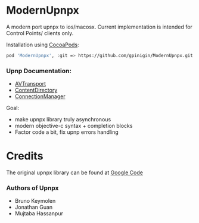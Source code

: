 ModernUpnpx
===========
A modern port upnpx to ios/macosx. Current implementation is intended for Control Points/ clients only.

Installation using [CocoaPods](http://cocoapods.org/):
``` bash
pod 'ModernUpnpx', :git => https://github.com/gpinigin/ModernUpnpx.git
```

### Upnp Documentation:
* [AVTransport](http://www.upnp.org/specs/av/UPnP-av-AVTransport-v1-Service.pdf)
* [ContentDirectory](http://www.upnp.org/specs/av/UPnP-av-ContentDirectory-v1-Service.pdf)
* [ConnectionManager](http://www.upnp.org/specs/av/UPnP-av-ConnectionManager-v1-Service.pdf)
 

Goal:
 * make upnpx library truly asynchronous
 * modern objective-c syntax + completion blocks
 * Factor code a bit, fix upnp errors handling


Credits
==========
The original upnpx library can be found at [Google Code](http://code.google.com/p/upnpx/)

### Authors of Upnpx
* Bruno Keymolen
* Jonathan Guan
* Mujtaba Hassanpur